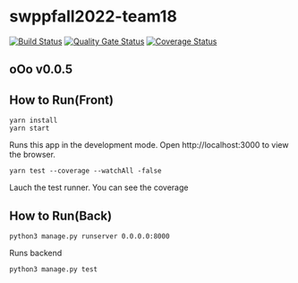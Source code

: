 
# swppfall2022-team18

[![Build Status](https://app.travis-ci.com/swsnu/swppfall2022-team18.svg?branch=main)](https://app.travis-ci.com/swsnu/swppfall2022-team18)
[![Quality Gate Status](https://sonarcloud.io/api/project_badges/measure?project=swsnu_swppfall2022-team18&metric=alert_status)](https://sonarcloud.io/summary/new_code?id=swsnu_swppfall2022-team18)
[![Coverage Status](https://coveralls.io/repos/github/swsnu/swppfall2022-team18/badge.svg?branch=main)](https://coveralls.io/github/swsnu/swppfall2022-team18?branch=main)


## oOo v0.0.5

## How to Run(Front)
``` 
yarn install
yarn start
```
Runs this app in the development mode.
Open http://localhost:3000 to view the browser.

``` 
yarn test --coverage --watchAll -false 
```
Lauch the test runner.
You can see the coverage


## How to Run(Back)
``` 
python3 manage.py runserver 0.0.0.0:8000 
```
Runs backend
```
python3 manage.py test
```


